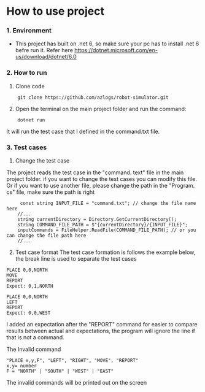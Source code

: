 # How to use project
### 1. Environment
- This project has built on .net 6, so make sure your pc has to install .net 6 befre run it. Refer here https://dotnet.microsoft.com/en-us/download/dotnet/6.0
### 2. How to run
1. Clone code
``````
    git clone https://github.com/azlogs/robot-simulator.git
``````
2. Open the terminal on the main project folder and run the command:
```````
    dotnet run
```````
It will run the test case that I defined in the command.txt file.
### 3. Test cases
1. Change the test case

The project reads the test case in the "command. text" file in the main project folder.
if you want to change the test cases you can modify this file. Or if you want to use another file, please change the path in the "Program. cs" file, make sure the path is right
```
     const string INPUT_FILE = "command.txt"; // change the file name here
    //... 
    string currentDirectory = Directory.GetCurrentDirectory();
    string COMMAND_FILE_PATH = $"{currentDirectory}/{INPUT_FILE}";
    inputCommands = FileHelper.ReadFile(COMMAND_FILE_PATH); // or you can change the file path here
    //...
```
2. Test case format
The test case formation is follows the example below, the break line is used to separate the test cases
````
PLACE 0,0,NORTH
MOVE
REPORT
Expect: 0,1,NORTH

PLACE 0,0,NORTH
LEFT
REPORT
Expect: 0,0,WEST
````
I added an expectation after the "REPORT" command for easier to compare results between actual and expectations, the program will ignore the line if that is not a command.

The Invalid command  
```
"PLACE x,y,F", "LEFT", "RIGHT", "MOVE", "REPORT"
x,y= number
F = "NORTH" | "SOUTH" | "WEST" | "EAST"
```
The invalid commands will be printed out on the screen
